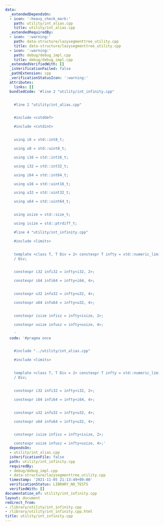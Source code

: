```yaml
---
data:
  _extendedDependsOn:
  - icon: ':heavy_check_mark:'
    path: utility/int_alias.cpp
    title: utility/int_alias.cpp
  _extendedRequiredBy:
  - icon: ':warning:'
    path: data-structure/lazysegmenttree_utility.cpp
    title: data-structure/lazysegmenttree_utility.cpp
  - icon: ':warning:'
    path: debug/debug_impl.cpp
    title: debug/debug_impl.cpp
  _extendedVerifiedWith: []
  _isVerificationFailed: false
  _pathExtension: cpp
  _verificationStatusIcon: ':warning:'
  attributes:
    links: []
  bundledCode: '#line 2 "utility/int_infinity.cpp"


    #line 2 "utility/int_alias.cpp"


    #include <cstddef>

    #include <cstdint>


    using i8 = std::int8_t;

    using u8 = std::uint8_t;

    using i16 = std::int16_t;

    using i32 = std::int32_t;

    using i64 = std::int64_t;

    using u16 = std::uint16_t;

    using u32 = std::uint32_t;

    using u64 = std::uint64_t;


    using usize = std::size_t;

    using isize = std::ptrdiff_t;

    #line 4 "utility/int_infinity.cpp"

    #include <limits>


    template <class T, T Div = 2> constexpr T infty = std::numeric_limits<T>::max()
    / Div;


    constexpr i32 infi32 = infty<i32, 2>;

    constexpr i64 infi64 = infty<i64, 4>;


    constexpr u32 infu32 = infty<u32, 4>;

    constexpr u64 infu64 = infty<u32, 4>;


    constexpr isize infisz = infty<isize, 2>;

    constexpr usize infusz = infty<usize, 4>;

    '
  code: '#pragma once


    #include "../utility/int_alias.cpp"

    #include <limits>


    template <class T, T Div = 2> constexpr T infty = std::numeric_limits<T>::max()
    / Div;


    constexpr i32 infi32 = infty<i32, 2>;

    constexpr i64 infi64 = infty<i64, 4>;


    constexpr u32 infu32 = infty<u32, 4>;

    constexpr u64 infu64 = infty<u32, 4>;


    constexpr isize infisz = infty<isize, 2>;

    constexpr usize infusz = infty<usize, 4>;'
  dependsOn:
  - utility/int_alias.cpp
  isVerificationFile: false
  path: utility/int_infinity.cpp
  requiredBy:
  - debug/debug_impl.cpp
  - data-structure/lazysegmenttree_utility.cpp
  timestamp: '2021-11-05 21:13:49+09:00'
  verificationStatus: LIBRARY_NO_TESTS
  verifiedWith: []
documentation_of: utility/int_infinity.cpp
layout: document
redirect_from:
- /library/utility/int_infinity.cpp
- /library/utility/int_infinity.cpp.html
title: utility/int_infinity.cpp
---
```

